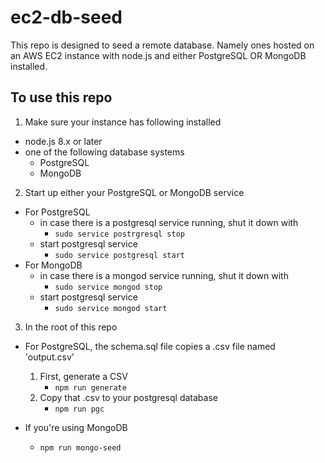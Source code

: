 # ec2-db-seed

This repo is designed to seed a remote database.
Namely ones hosted on an AWS EC2 instance with node.js and either
PostgreSQL OR MongoDB installed.

## To use this repo

1) Make sure your instance has following installed
  - node.js 8.x or later
  - one of the following database systems
    - PostgreSQL
    - MongoDB

2) Start up either your PostgreSQL or MongoDB service
  - For PostgreSQL 
    - in case there is a postgresql service running, shut it down with
      - `sudo service postrgresql stop`
    - start postgresql service
      - `sudo service postgresql start`
  - For MongoDB 
    - in case there is a mongod service running, shut it down with
      - `sudo service mongod stop`
    - start postgresql service
      - `sudo service mongod start`

3) In the root of this repo
  - For PostgreSQL, the schema.sql file copies a .csv file named 'output.csv'
    1) First, generate a CSV
        - `npm run generate`
    2) Copy that .csv to your postgresql database
        - `npm run pgc`

  - If you're using MongoDB
      - `npm run mongo-seed`